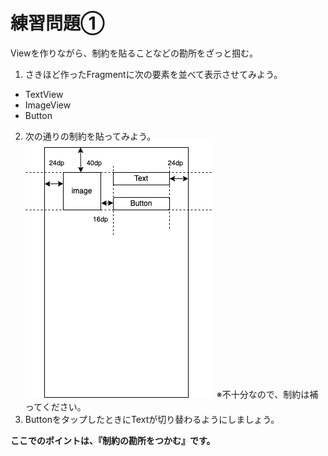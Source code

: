 # 練習問題①
Viewを作りながら、制約を貼ることなどの勘所をざっと掴む。
1. さきほど作ったFragmentに次の要素を並べて表示させてみよう。
- TextView
- ImageView
- Button
2. 次の通りの制約を貼ってみよう。
![image](../../../images/lesson/AndroidApp/fragment_constraint.png)
※不十分なので、制約は補ってください。
3. ButtonをタップしたときにTextが切り替わるようにしましょう。


**ここでのポイントは、『制約の勘所をつかむ』です。**

